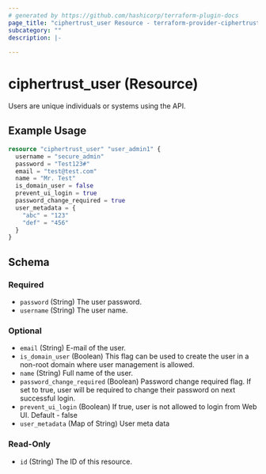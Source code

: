 ```yaml
---
# generated by https://github.com/hashicorp/terraform-plugin-docs
page_title: "ciphertrust_user Resource - terraform-provider-ciphertrust"
subcategory: ""
description: |-
  
---
```


# ciphertrust_user (Resource)

Users are unique individuals or systems using the API.

## Example Usage

```terraform
resource "ciphertrust_user" "user_admin1" {
  username = "secure_admin"
  password = "Test123#"
  email = "test@test.com"
  name = "Mr. Test"
  is_domain_user = false
  prevent_ui_login = true
  password_change_required = true
  user_metadata = {
    "abc" = "123"
    "def" = "456"
  }
}
```

<!-- schema generated by tfplugindocs -->
## Schema

### Required

- `password` (String) The user password.
- `username` (String) The user name.

### Optional

- `email` (String) E-mail of the user.
- `is_domain_user` (Boolean) This flag can be used to create the user in a non-root domain where user management is allowed.
- `name` (String) Full name of the user.
- `password_change_required` (Boolean) Password change required flag. If set to true, user will be required to change their password on next successful login.
- `prevent_ui_login` (Boolean) If true, user is not allowed to login from Web UI. Default - false
- `user_metadata` (Map of String) User meta data

### Read-Only

- `id` (String) The ID of this resource.


